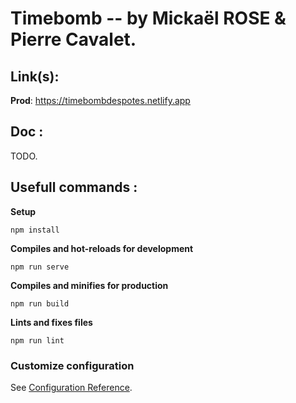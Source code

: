 # Timebomb -- by Mickaël ROSE & Pierre Cavalet.

## Link(s): 

**Prod**: https://timebombdespotes.netlify.app

## Doc :

TODO.

## Usefull commands :
**Setup**
```
npm install
```
**Compiles and hot-reloads for development**
```
npm run serve
```
**Compiles and minifies for production**
```
npm run build
```
**Lints and fixes files**
```
npm run lint
```

### Customize configuration
See [Configuration Reference](https://cli.vuejs.org/config/).
